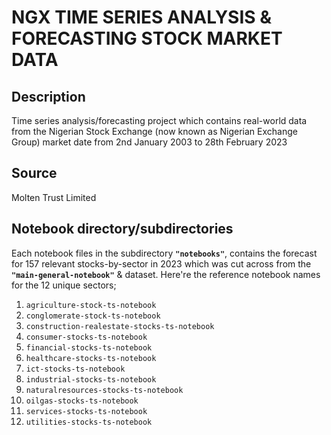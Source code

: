 # NGX TIME SERIES ANALYSIS & FORECASTING STOCK MARKET DATA
## Description
Time series analysis/forecasting project which contains real-world data from the Nigerian Stock Exchange (now known as Nigerian Exchange Group) market date from 2nd January 2003 to 28th February 2023

## Source
Molten Trust Limited

## Notebook directory/subdirectories
Each notebook files in the subdirectory <b>`"notebooks"`</b>, contains the forecast for 157 relevant stocks-by-sector in 2023 which was cut across from the <b>`"main-general-notebook"`</b> & dataset. Here're the reference notebook names for the 12 unique sectors;

1. `agriculture-stock-ts-notebook`
2. `conglomerate-stock-ts-notebook`
3. `construction-realestate-stocks-ts-notebook`
4. `consumer-stocks-ts-notebook`
5. `financial-stocks-ts-notebook`
6. `healthcare-stocks-ts-notebook`
7. `ict-stocks-ts-notebook`
8. `industrial-stocks-ts-notebook`
9. `naturalresources-stocks-ts-notebook`
10. `oilgas-stocks-ts-notebook`
11. `services-stocks-ts-notebook`
12. `utilities-stocks-ts-notebook`

